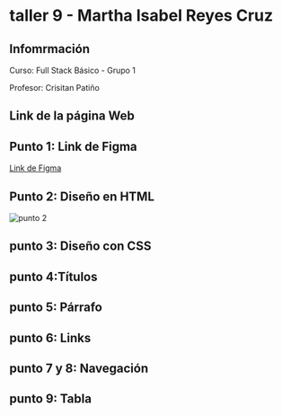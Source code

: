 <h1> taller 9 - Martha Isabel Reyes Cruz </h1>

<h2>Infomrmación</h2>
<p>Curso: Full Stack Básico - Grupo 1 </p>
<p>Profesor: Crisitan Patiño </p>

<h2>Link de la página Web</h2>


<h2>Punto 1: Link de Figma</h2>
<a href="https://www.figma.com/file/byixUXuWMYBHhRNmwTBWLN/Martha-Isabel-Reyes-Cruz?type=design&node-id=8%3A256&mode=design&t=4hJePcIC87addaiT-1">Link de Figma</a>

<h2> Punto 2: Diseño en HTML </h2>
<img src="./public/iblic/images/punto-2.png" alt="punto 2"> 

<h2> punto 3: Diseño con CSS</h2>

<h2> punto 4:Títulos </h2>

<h2> punto 5: Párrafo  </h2>

<h2> punto 6: Links  </h2>

<h2> punto 7 y 8: Navegación</h2>

<h2> punto  9: Tabla</h2>